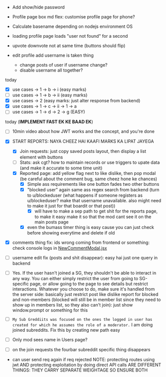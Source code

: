 - Add show/hide password
- Profile page box md flex: customise profile page for phone?
- Calculate basename depending on nodejs environment OS

- loading profile page loads "user not found" for a second
- upvote downvote not at same time (buttons should flip)
- edit profile add username is taken thing
  - change posts of user if username change?
  - disable username all together?

today
- [X] use cases -> 1 -> b -> i (easy marks)
- [ ] use cases -> 1 -> b -> ii (easy marks)
- [X] use cases -> 2 (easy marks: just alter response from backend)
- [X] use cases -> 1 -> c -> ii -> 1 -> a
- [ ] use cases -> 1 -> d -> 2 -> g (EASY)

today (****************IMPLEMENT FAST EK KE BAAD EK****************)
- [ ] 10min video about how JWT works and the concept, and you're done
- [X] START REPORTS: NAYA CHEEZ HAI KAAFI MARKS KA LIPAT JAYEGA
  - [X] Join requests: just copy saved posts layout, then display a list element with buttons
  - [ ] Stats: ask cgt? how to maintain records or use triggers to upate data (and make it accurate to some time unit)
  - [X] Reported page: add yellow flag next to like dislike, then pop modal (be careful about the comment bug, same cheez hone ke chances)
    - [X] Simple ass requirements like one button fades two other buttons
    - [X] "blocked user" again same ass regex search from backend (turn to u/blockeduser (what happens if someone registers as u/blockeduser? make that username unavailable. also might need to make it just for that boardit or that post))
      - [X] will have to make a sep path to get shit for the reports page, to make it easy make it so that the mod cant see it on the main posts page
    - [X] even the bumass timer thing is easy cause you can just check before showing everytime and delete if old
- [X] comments thing fix: ids wrong coming from frontend or something: check console logs in [NewCommentModal.jsx](frontend/src/components/BoarditPage/NewCommentModal.jsx)
- [ ] username edit fix (posts and shit disappear): easy hai just one query in backend
- [ ] Yes. If the user hasn't joined a SG, they shouldn't be able to interact in any way. You can either simply restrict the user from going to SG-specific page, or allow going to the page to see details but restrict interactions. Whatever you choose to do, make sure it's handled from the server side: basically just restrict post like dislike report for blocked and non-members (blocked will still be in member list since they need to show up in members list, so they also can't join): just show window.prompt or something for this
- [ ] `My Sub Greddiits was focused on the ones the logged in user has created for which he assumes the role of a moderator.` I am doing joined subreddits. Fix this by creating new path easy
- [ ] Only mod sees name in Users page?
- [ ] on the join requests the fourbar subreddit specific thing disappears


- can user send req again if req rejected
NOTE: protecting routes using jwt AND protecting exploitation by doing direct API calls ARE DIFFERENT THINGS: THEY CARRY SEPARATE WEIGHTAGE SO ENSURE BOTH